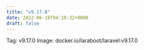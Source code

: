 ```yaml
---
title: "v9.17.0"
date: 2022-06-18T04:10:32+0000
draft: false
---
```


Tag: v9.17.0
Image: docker.io/laraboot/laravel:v9.17.0
